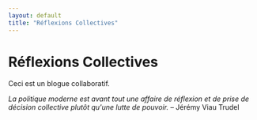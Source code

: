 ```yaml
---
layout: default
title: "Réflexions Collectives"
---
```


# Réflexions Collectives

Ceci est un blogue collaboratif.

*La politique moderne est avant tout une affaire de réflexion et de prise de décision collective plutôt qu'une lutte de pouvoir.* – Jérémy Viau Trudel
